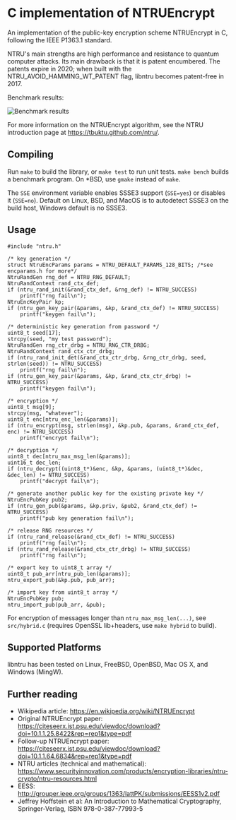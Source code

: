 # C implementation of NTRUEncrypt

An implementation of the public-key encryption scheme NTRUEncrypt in C, following the IEEE P1363.1 standard.

NTRU's main strengths are high performance and resistance to quantum computer
attacks. Its main drawback is that it is patent encumbered. The patents expire
in 2020; when built with the NTRU_AVOID_HAMMING_WT_PATENT flag, libntru becomes
patent-free in 2017.

Benchmark results:

![Benchmark results](https://tbuktu.github.io/ntru/images/bench.png?raw=true "Benchmark results")

For more information on the NTRUEncrypt algorithm, see the NTRU introduction
page at https://tbuktu.github.com/ntru/.


## Compiling

Run ```make``` to build the library, or ```make test``` to run unit tests. ```make bench``` builds a benchmark program.
On *BSD, use ```gmake``` instead of ```make```.

The ```SSE``` environment variable enables SSSE3 support (```SSE=yes```)
or disables it (```SSE=no```).
Default on Linux, BSD, and MacOS is to autodetect SSSE3 on the build host,
Windows default is no SSSE3.

## Usage

    #include "ntru.h"

    /* key generation */
    struct NtruEncParams params = NTRU_DEFAULT_PARAMS_128_BITS; /*see encparams.h for more*/
    NtruRandGen rng_def = NTRU_RNG_DEFAULT;
    NtruRandContext rand_ctx_def;
    if (ntru_rand_init(&rand_ctx_def, &rng_def) != NTRU_SUCCESS)
        printf("rng fail\n");
    NtruEncKeyPair kp;
    if (ntru_gen_key_pair(&params, &kp, &rand_ctx_def) != NTRU_SUCCESS)
        printf("keygen fail\n");

    /* deterministic key generation from password */
    uint8_t seed[17];
    strcpy(seed, "my test password");
    NtruRandGen rng_ctr_drbg = NTRU_RNG_CTR_DRBG;
    NtruRandContext rand_ctx_ctr_drbg;
    if (ntru_rand_init_det(&rand_ctx_ctr_drbg, &rng_ctr_drbg, seed, strlen(seed)) != NTRU_SUCCESS)
        printf("rng fail\n");
    if (ntru_gen_key_pair(&params, &kp, &rand_ctx_ctr_drbg) != NTRU_SUCCESS)
        printf("keygen fail\n");

    /* encryption */
    uint8_t msg[9];
    strcpy(msg, "whatever");
    uint8_t enc[ntru_enc_len(&params)];
    if (ntru_encrypt(msg, strlen(msg), &kp.pub, &params, &rand_ctx_def, enc) != NTRU_SUCCESS)
        printf("encrypt fail\n");

    /* decryption */
    uint8_t dec[ntru_max_msg_len(&params)];
    uint16_t dec_len;
    if (ntru_decrypt((uint8_t*)&enc, &kp, &params, (uint8_t*)&dec, &dec_len) != NTRU_SUCCESS)
        printf("decrypt fail\n");

    /* generate another public key for the existing private key */
    NtruEncPubKey pub2;
    if (ntru_gen_pub(&params, &kp.priv, &pub2, &rand_ctx_def) != NTRU_SUCCESS)
        printf("pub key generation fail\n");

    /* release RNG resources */
    if (ntru_rand_release(&rand_ctx_def) != NTRU_SUCCESS)
        printf("rng fail\n");
    if (ntru_rand_release(&rand_ctx_ctr_drbg) != NTRU_SUCCESS)
        printf("rng fail\n");

    /* export key to uint8_t array */
    uint8_t pub_arr[ntru_pub_len(&params)];
    ntru_export_pub(&kp.pub, pub_arr);

    /* import key from uint8_t array */
    NtruEncPubKey pub;
    ntru_import_pub(pub_arr, &pub);

For encryption of messages longer than `ntru_max_msg_len(...)`, see `src/hybrid.c`
(requires OpenSSL lib+headers, use `make hybrid` to build).

## Supported Platforms
  libntru has been tested on Linux, FreeBSD, OpenBSD, Mac OS X, and Windows (MingW).

## Further reading

  * Wikipedia article: https://en.wikipedia.org/wiki/NTRUEncrypt
  * Original NTRUEncrypt paper: https://citeseerx.ist.psu.edu/viewdoc/download?doi=10.1.1.25.8422&rep=rep1&type=pdf
  * Follow-up NTRUEncrypt paper: https://citeseerx.ist.psu.edu/viewdoc/download?doi=10.1.1.64.6834&rep=rep1&type=pdf
  * NTRU articles (technical and mathematical): https://www.securityinnovation.com/products/encryption-libraries/ntru-crypto/ntru-resources.html
  * EESS: http://grouper.ieee.org/groups/1363/lattPK/submissions/EESS1v2.pdf
  * Jeffrey Hoffstein et al: An Introduction to Mathematical Cryptography, Springer-Verlag, ISBN 978-0-387-77993-5
